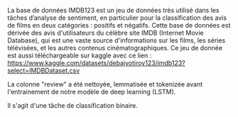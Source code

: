 La base de données IMDB123 est un jeu de données très utilisé dans les tâches d’analyse de sentiment, 
en particulier pour la classification des avis de films en deux catégories : positifs et négatifs. 
Cette base de données est dérivée des avis d'utilisateurs du célèbre site IMDB (Internet Movie Database), 
qui est une vaste source d'informations sur les films, les séries télévisées, et les autres contenus cinématographiques.
Ce jeu de donnée est aussi téléchargeable sur kaggle avec ce lien : https://www.kaggle.com/datasets/debajyotiroy123/imdb123?select=IMDBDataset.csv

La colonne "review" a été nettoyée, lemmatisée et tokenizée avant l'entrainement de notre modèle de deep learning (LSTM). 

Il s'agit d'une tâche de classification binaire.
